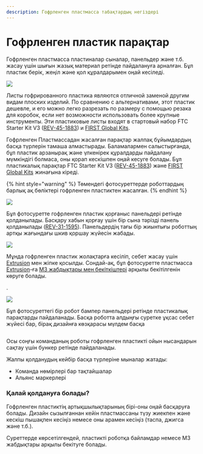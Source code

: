 ```yaml
---
description: Гофрленген пластмасса табақтардың негіздері
---
```


# Гофрленген пластик парақтар

Гофрленген пластмасса пластиналар сыналар, панельдер және т.б. жасау үшін шығын жазық материал ретінде пайдалануға арналған. Бұл пластик берік, жеңіл және қол құралдарымен оңай кесіледі.

![](https://2589213514-files.gitbook.io/\~/files/v0/b/gitbook-legacy-files/o/assets%2F-M5yw0n8IneF5-9ybLjT%2F-M8zoMdkzTteUMFd8w\_r%2F-M9-1DPnUUvg2sh-hwWi%2FCorrugated%20Plastic%20Sheet%20\(from%20online\).jpg?alt=media\&token=c0405c1c-28c0-4c39-b8a2-4eddb4bc39ec)

Листы гофрированного пластика являются отличной заменой другим видам плоских изделий. По сравнению с альтернативами, этот пластик дешевле, и его можно легко разрезать по размеру с помощью резака для коробок, если нет возможности использовать более крупные инструменты. Эти пластиковые листы входят в стартовый набор FTC Starter Kit V3 ([REV-45-1883](https://www.revrobotics.com/rev-45-1883/)) и [FIRST Global Kits](https://www.revrobotics.com/first-global/).

Гофрленген Пластмассадан жасалған парақтар жалпақ бұйымдардың басқа түрлерін тамаша алмастырады. Баламалармен салыстырғанда, бұл пластик арзанырақ және үлкенірек құралдарды пайдалану мүмкіндігі болмаса, оны қорап кескішпен оңай кесуге болады. Бұл пластикалық парақтар FTC Starter Kit V3 ([REV-45-1883](https://www.revrobotics.com/rev-45-1883/)) және [FIRST Global Kits](https://www.revrobotics.com/first-global/) жинағына кіреді.

{% hint style="warning" %}
Төмендегі фотосуреттерде роботтардың барлық ақ бөліктері гофрленген пластиктен жасалған.
{% endhint %}

![](https://2589213514-files.gitbook.io/\~/files/v0/b/gitbook-legacy-files/o/assets%2F-M5yw0n8IneF5-9ybLjT%2F-M8vmWNQpIfKGFT4hhI0%2F-M8vq\_trLR0gBF-BGhEP%2F2S4A4950.JPG?alt=media\&token=bc83cc4b-ac33-4d08-871e-08dee04f915a)

Бұл фотосуретте гофрленген пластик қорғаныс панельдері ретінде қолданылады. Басқару хабын қорғау үшін бір сына тәрізді панель қолданылады ([REV-31-1595](https://www.revrobotics.com/rev-31-1595/)). Панельдердің тағы бір жиынтығы роботтың артқы жағындағы шкив қоршау жүйесін жабады.

![](https://2589213514-files.gitbook.io/\~/files/v0/b/gitbook-legacy-files/o/assets%2F-M5yw0n8IneF5-9ybLjT%2F-M8vmWNQpIfKGFT4hhI0%2F-M8vpHsKytt30RGLnd1O%2F2S4A6572.JPG?alt=media\&token=229f4f27-8359-4233-884e-7280533f8790)

Мұнда гофрленген пластик жолақтарға кесіліп, себет жасау үшін [Extrusion](https://www.revrobotics.com/ftc/structure/15mm-extrusion/) мен жіпке қосылды. Сондай-ақ, бұл фотосуретте пластмасса [Extrusion](vvedenie-v-strukturu/15mm-extrusion.md)-ға [M3 жабдықтары мен бекіткіштері](https://www.revrobotics.com/ftc/hardware/fasteners/) арқылы бекітілгенін көруге болады.

.

![](https://2589213514-files.gitbook.io/\~/files/v0/b/gitbook-legacy-files/o/assets%2F-M5yw0n8IneF5-9ybLjT%2F-M8vmWNQpIfKGFT4hhI0%2F-M8vpCAderZmKKFBZf5h%2F2S4A6666.JPG?alt=media\&token=2d1a13cc-0738-4b3c-907f-afd8122280b1)

Бұл фотосуреттегі бір робот бампер панельдері ретінде пластикалық парақтарды пайдаланады. Басқа роботта алдыңғы суретке ұқсас себет жүйесі бар, бірақ дизайнға көзқарасы мүлдем басқа

<figure><img src="https://2589213514-files.gitbook.io/~/files/v0/b/gitbook-legacy-files/o/assets%2F-M5yw0n8IneF5-9ybLjT%2F-M8vmWNQpIfKGFT4hhI0%2F-M8vp3dzhkluk3axLoAe%2F2S4A4401.JPG?alt=media&#x26;token=83e58298-1e34-4e2e-a768-dc41f23e1d3b" alt=""><figcaption></figcaption></figure>

Осы соңғы команданың роботы гофрленген пластикті ойын нысандарын сақтау үшін бункер ретінде пайдаланады.

Жалпы қолданудың кейбір басқа түрлеріне мыналар жатады:

* Команда нөмірлері бар тақтайшалар
* Альянс маркерлері

### Қалай қолдануға болады?

Гофрленген пластиктің артықшылықтарының бірі-оны оңай басқаруға болады. Дизайн сызылғаннан кейін пластмассаны түзу жиекпен және кескіш пышақпен кесіңіз немесе оны арамен кесіңіз (таспа, джигса және т.б.).

Суреттерде көрсетілгендей, пластикті роботқа байламдар немесе M3 жабдықтары арқылы бекітуге болады.
